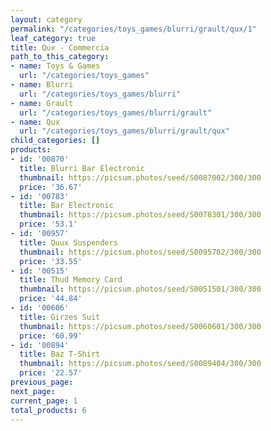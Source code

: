 ```yaml
---
layout: category
permalink: "/categories/toys_games/blurri/grault/qux/1"
leaf_category: true
title: Qux - Commercia
path_to_this_category:
- name: Toys & Games
  url: "/categories/toys_games"
- name: Blurri
  url: "/categories/toys_games/blurri"
- name: Grault
  url: "/categories/toys_games/blurri/grault"
- name: Qux
  url: "/categories/toys_games/blurri/grault/qux"
child_categories: []
products:
- id: '00870'
  title: Blurri Bar Electronic
  thumbnail: https://picsum.photos/seed/S0087002/300/300
  price: '36.67'
- id: '00783'
  title: Bar Electronic
  thumbnail: https://picsum.photos/seed/S0078301/300/300
  price: '53.1'
- id: '00957'
  title: Quux Suspenders
  thumbnail: https://picsum.photos/seed/S0095702/300/300
  price: '33.55'
- id: '00515'
  title: Thud Memory Card
  thumbnail: https://picsum.photos/seed/S0051501/300/300
  price: '44.84'
- id: '00606'
  title: Girzes Suit
  thumbnail: https://picsum.photos/seed/S0060601/300/300
  price: '60.99'
- id: '00894'
  title: Baz T-Shirt
  thumbnail: https://picsum.photos/seed/S0089404/300/300
  price: '22.57'
previous_page: 
next_page: 
current_page: 1
total_products: 6
---
```

